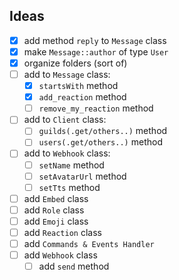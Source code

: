 ## Ideas

- [x] add method `reply` to `Message` class <br/>
- [x] make `Message::author` of type `User`<br/>
- [x] organize folders (sort of) <br/>
- [ ] add to `Message` class: 
  - [x] `startsWith` method
  - [x] `add_reaction` method
  - [ ] `remove_my_reaction` method
- [ ] add to `Client` class: 
  - [ ] `guilds(.get/others..)` method
  - [ ] `users(.get/others..)` method
- [ ] add to `Webhook` class: 
  - [ ] `setName` method
  - [ ] `setAvatarUrl` method
  - [ ] `setTts` method
- [ ] add `Embed` class <br/>
- [ ] add `Role` class <br/>
- [ ] add `Emoji` class <br/>
- [ ] add `Reaction` class <br/>
- [ ] add `Commands & Events Handler` <br/>
- [ ] add `Webhook` class
  - [ ] add `send` method

